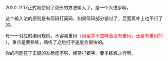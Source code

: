 2020 .11.17正式地使用了双形的方法输入了，是一个大进步啊。

  

这个输入法的原则是有简码打简码，如果简码部分错过了，后面再补上也不行了的。

有一一对应的编码规则，不容易重码（<font color = 'red'>但是并不意味着没有重码，还是有重码的 </font>），重点是要熟练，熟练了之后打字速度会很快的。

你的问题在于击键的准确度不够，经常打错字。要多练练才行啊。